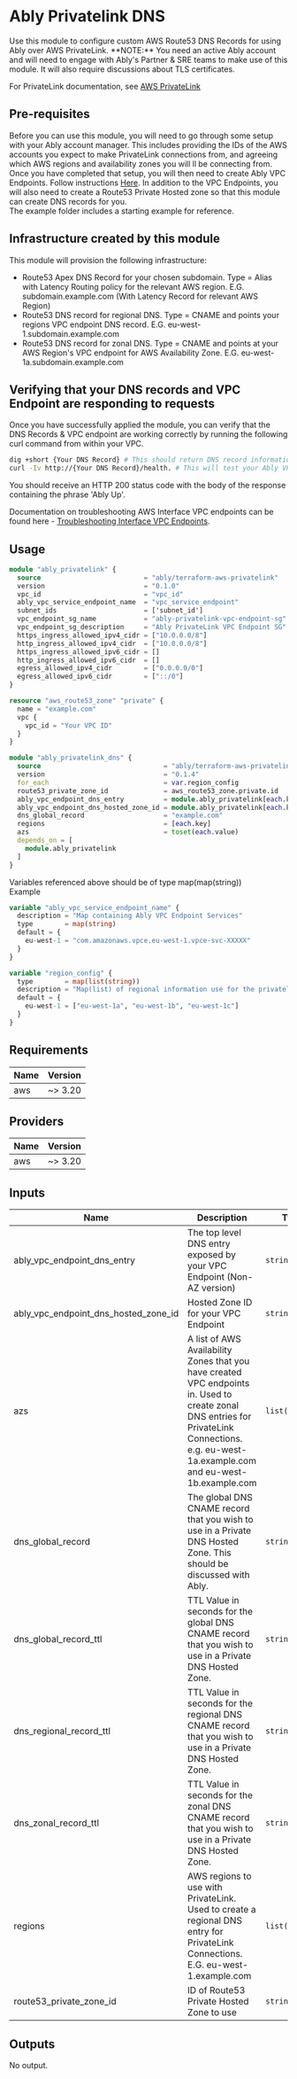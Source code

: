 # Ably Privatelink DNS  
Use this module to configure custom AWS Route53 DNS Records for using Ably over AWS PrivateLink.
\*\*NOTE:\*\* You need an active Ably account and will need to engage with Ably's Partner & SRE teams to make use of this module. It will also require discussions about TLS certificates.

For PrivateLink documentation, see [AWS PrivateLink](https://aws.amazon.com/privatelink)

## Pre-requisites

Before you can use this module, you will need to go through some setup with your Ably account manager. This includes providing the IDs of the AWS accounts you expect to make PrivateLink connections from, and agreeing which AWS regions and availability zones you will ll be connecting from. Once you have completed that setup, you will then need to create Ably VPC Endpoints. Follow instructions [Here](https://github.com/ably/terraform-aws-privatelink). In addition to the VPC Endpoints, you will also need to create a Route53 Private Hosted zone so that this module can create DNS records for you.  
The example folder includes a starting example for reference.

## Infrastructure created by this module

This module will provision the following infrastructure:

- Route53 Apex DNS Record for your chosen subdomain. Type = Alias with Latency Routing policy for the relevant AWS region. E.G. subdomain.example.com (With Latency Record for relevant AWS Region)
- Route53 DNS record for regional DNS. Type = CNAME and points your regions VPC endpoint DNS record. E.G. eu-west-1.subdomain.example.com
- Route53 DNS record for zonal DNS. Type = CNAME and points at your AWS Region's VPC endpoint for AWS Availability Zone. E.G. eu-west-1a.subdomain.example.com

## Verifying that your DNS records and VPC Endpoint are responding to requests

Once you have successfully applied the module, you can verify that the DNS Records & VPC endpoint are working correctly by running the following curl command from within your VPC.

```bash
dig +short {Your DNS Record} # This should return DNS record information
curl -Iv http://{Your DNS Record}/health. # This will test your Ably VPC Endpoint Connection.
```  
You should receive an HTTP 200 status code with the body of the response containing the phrase 'Ably Up'.

Documentation on troubleshooting AWS Interface VPC endpoints can be found here - [Troubleshooting Interface VPC Endpoints](https://aws.amazon.com/premiumsupport/knowledge-center/connect-endpoint-service-vpc/).

## Usage

```terraform
module "ably_privatelink" {
  source                          = "ably/terraform-aws-privatelink"
  version                         = "0.1.0"
  vpc_id                          = "vpc_id"
  ably_vpc_service_endpoint_name  = "vpc_service_endpoint"
  subnet_ids                      = ['subnet_id']
  vpc_endpoint_sg_name            = "ably-privatelink-vpc-endpoint-sg"
  vpc_endpoint_sg_description     = "Ably PrivateLink VPC Endpoint SG"
  https_ingress_allowed_ipv4_cidr = ["10.0.0.0/8"]
  http_ingress_allowed_ipv4_cidr  = ["10.0.0.0/8"]
  https_ingress_allowed_ipv6_cidr = []
  http_ingress_allowed_ipv6_cidr  = []
  egress_allowed_ipv4_cidr        = ["0.0.0.0/0"]
  egress_allowed_ipv6_cidr        = ["::/0"]
}

resource "aws_route53_zone" "private" {
  name = "example.com"
  vpc {
    vpc_id = "Your VPC ID"
  }
}

module "ably_privatelink_dns" {
  source                               = "ably/terraform-aws-privatelink-dns"
  version                              = "0.1.4"
  for_each                             = var.region_config
  route53_private_zone_id              = aws_route53_zone.private.id
  ably_vpc_endpoint_dns_entry          = module.ably_privatelink[each.key].vpc_endpoint_dns_name
  ably_vpc_endpoint_dns_hosted_zone_id = module.ably_privatelink[each.key].vpc_endpoint_dns_hosted_zone_id
  dns_global_record                    = "example.com"
  regions                              = [each.key]
  azs                                  = toset(each.value)
  depends_on = [
    module.ably_privatelink
  ]
}
```

 Variables referenced above should be of type map(map(string))  
Example
```terraform
variable "ably_vpc_service_endpoint_name" {
  description = "Map containing Ably VPC Endpoint Services"
  type        = map(string)
  default = {
    eu-west-1 = "com.amazonaws.vpce.eu-west-1.vpce-svc-XXXXX"
  }
}

variable "region_config" {
  type        = map(list(string))
  description = "Map(list) of regional information use for the privatelink dns module"
  default = {
    eu-west-1 = ["eu-west-1a", "eu-west-1b", "eu-west-1c"]
  }
}
```

## Requirements

| Name | Version |
|------|---------|
| aws | ~> 3.20 |

## Providers

| Name | Version |
|------|---------|
| aws | ~> 3.20 |

## Inputs

| Name | Description | Type | Default | Required |
|------|-------------|------|---------|:--------:|
| ably\_vpc\_endpoint\_dns\_entry | The top level DNS entry exposed by your VPC Endpoint (Non-AZ version) | `string` | n/a | yes |
| ably\_vpc\_endpoint\_dns\_hosted\_zone\_id | Hosted Zone ID for your VPC Endpoint | `string` | n/a | yes |
| azs | A list of AWS Availability Zones that you have created VPC endpoints in. Used to create zonal DNS entries for PrivateLink Connections. e.g. eu-west-1a.example.com and eu-west-1b.example.com | `list(string)` | n/a | yes |
| dns\_global\_record | The global DNS CNAME record that you wish to use in a Private DNS Hosted Zone. This should be discussed with Ably. | `string` | n/a | yes |
| dns\_global\_record\_ttl | TTL Value in seconds for the global DNS CNAME record that you wish to use in a Private DNS Hosted Zone. | `string` | `60` | no |
| dns\_regional\_record\_ttl | TTL Value in seconds for the regional DNS CNAME record that you wish to use in a Private DNS Hosted Zone. | `string` | `60` | no |
| dns\_zonal\_record\_ttl | TTL Value in seconds for the zonal DNS CNAME record that you wish to use in a Private DNS Hosted Zone. | `string` | `60` | no |
| regions | AWS regions to use with PrivateLink. Used to create a regional DNS entry for PrivateLink Connections. E.G. eu-west-1.example.com | `list(any)` | n/a | yes |
| route53\_private\_zone\_id | ID of Route53 Private Hosted Zone to use | `string` | n/a | yes |

## Outputs

No output.

